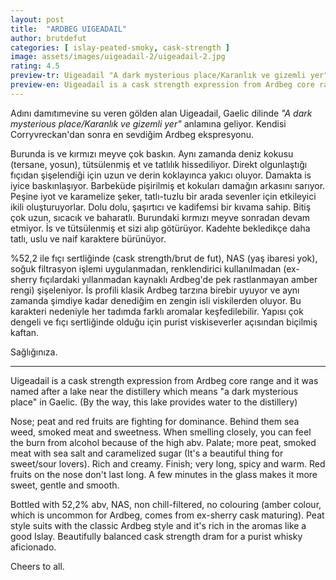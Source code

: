 ```yaml
---
layout: post
title:  "ARDBEG UIGEADAIL"
author: brutdefut
categories: [ islay-peated-smoky, cask-strength ]
image: assets/images/uigeadail-2/uigeadail-2.jpg
rating: 4.5
preview-tr: Uigeadail "A dark mysterious place/Karanlık ve gizemli yer" anlamına geliyor. 
preview-en: Uigeadail is a cask strength expression from Ardbeg core range.
---
```


Adını damıtımevine su veren gölden alan Uigeadail, Gaelic dilinde *"A dark mysterious place/Karanlık ve gizemli yer"* anlamına geliyor. Kendisi Corryvreckan'dan sonra en sevdiğim Ardbeg ekspresyonu. 

Burunda is ve kırmızı meyve çok baskın. Aynı zamanda deniz kokusu (tersane, yosun), tütsülenmiş et ve tatlılık hissediliyor. Direkt olgunlaştığı fıçıdan şişelendiği için uzun ve derin koklayınca yakıcı oluyor. 
Damakta is iyice baskınlaşıyor. Barbeküde pişirilmiş et kokuları damağın arkasını sarıyor. Peşine iyot ve karamelize şeker, tatlı-tuzlu bir arada sevenler için etkileyici ikili oluşturuyorlar. Dolu dolu, şaşırtıcı ve kadifemsi bir kıvama sahip.
Bitiş çok uzun, sıcacık ve baharatlı. Burundaki kırmızı meyve sonradan devam etmiyor. İs ve tütsülenmiş et sizi alıp götürüyor. 
Kadehte bekledikçe daha tatlı, uslu ve naif karaktere bürünüyor. 

%52,2 ile fıçı sertliğinde (cask strength/brut de fut), NAS (yaş ibaresi yok), soğuk filtrasyon işlemi uygulanmadan, renklendirici kullanılmadan (ex-sherry fıçılardaki yıllanmadan kaynaklı Ardbeg'de pek rastlanmayan amber rengi) şişeleniyor. 
İs profili klasik Ardbeg tarzına birebir uyuyor ve aynı zamanda şimdiye kadar denediğim en zengin isli viskilerden oluyor. Bu karakteri nedeniyle her tadımda farklı aromalar keşfedilebilir. Yapısı çok dengeli ve fıçı sertliğinde olduğu için purist viskiseverler açısından biçilmiş kaftan. 

Sağlığınıza.

---------------------------------------------------------------------------

<p id="english"></p>

Uigeadail is a cask strength expression from Ardbeg core range and it was named after a lake near the distillery which means "a dark mysterious place" in Gaelic. (By the way, this lake provides water to the distillery)

Nose; peat and red fruits are fighting for dominance. Behind them sea weed, smoked meat and sweetness. When smelling closely, you can feel the burn from alcohol because of the high abv.
Palate; more peat, smoked meat with sea salt and caramelized sugar (It's a beautiful thing for sweet/sour lovers). Rich and creamy. 
Finish; very long, spicy and warm. Red fruits on the nose don't last long. A few minutes in the glass makes it more sweet, gentle and smooth.

Bottled with 52,2% abv, NAS, non chill-filtered, no colouring (amber colour, which is uncommon for Ardbeg, comes from ex-sherry cask maturing).
Peat style suits with the classic Ardbeg style and it's rich in the aromas like a good Islay. Beautifully balanced cask strength dram for a purist whisky aficionado. 

Cheers to all. 
